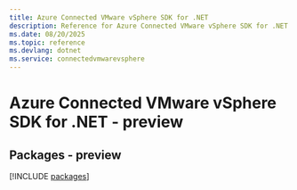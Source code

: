 ```yaml
---
title: Azure Connected VMware vSphere SDK for .NET
description: Reference for Azure Connected VMware vSphere SDK for .NET
ms.date: 08/20/2025
ms.topic: reference
ms.devlang: dotnet
ms.service: connectedvmwarevsphere
---
```

# Azure Connected VMware vSphere SDK for .NET - preview
## Packages - preview
[!INCLUDE [packages](connected-vmware-vsphere-index.md)]
